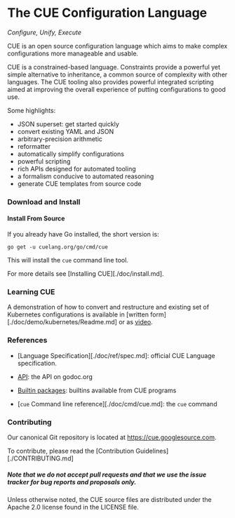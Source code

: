# The CUE Configuration Language

_Configure, Unify, Execute_

CUE is an open source configuration language which aims
to make complex configurations more manageable and usable.

CUE is a constrained-based language.
Constraints provide a powerful yet simple alternative
to inheritance, a common source of complexity
with other languages.
The CUE tooling also provides powerful integrated scripting
aimed at improving the overall experience of putting
configurations to good use.

Some highlights:

- JSON superset: get started quickly
- convert existing YAML and JSON
- arbitrary-precision arithmetic
- reformatter
- automatically simplify configurations
- powerful scripting
- rich APIs designed for automated tooling
- a formalism conducive to automated reasoning
- generate CUE templates from source code


### Download and Install

#### Install From Source

If you already have Go installed, the short version is:

```
go get -u cuelang.org/go/cmd/cue
```

This will install the `cue` command line tool.

For more details see [Installing CUE][./doc/install.md].


### Learning CUE

A demonstration of how to convert and restructure and existing
set of Kubernetes configurations is available in
[written form][./doc/demo/kubernetes/Readme.md] or as
[video]().

### References

- [Language Specification][./doc/ref/spec.md]: official CUE Language specification.

- [API](https://godoc.org/cuelang.org/go/cue): the API on godoc.org

- [Builtin packages](https://godoc.org/cuelang.org/go/pkg): builtins available from CUE programs

- [`cue` Command line reference][./doc/cmd/cue.md]: the `cue` command


### Contributing

Our canonical Git repository is located at https://cue.googlesource.com.

To contribute, please read the [Contribution Guidelines][./CONTRIBUTING.md]

##### Note that we do not accept pull requests and that we use the issue tracker for bug reports and proposals only.

Unless otherwise noted, the CUE source files are distributed
under the Apache 2.0 license found in the LICENSE file.


